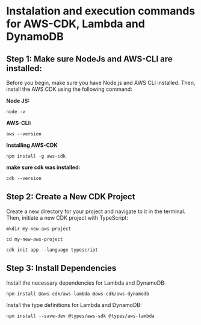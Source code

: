 
# Instalation and execution commands for AWS-CDK, Lambda and DynamoDB

## Step 1: Make sure NodeJs and AWS-CLI are installed: 

Before you begin, make sure you have Node.js and AWS CLI installed. Then, install the AWS CDK using the following command:

__Node JS:__

`node -v`

__AWS-CLI:__

`aws --version`

__Installing AWS-CDK__

`npm install -g aws-cdk`

__make sure cdk was installed:__

`cdk --version`

## Step 2: Create a New CDK Project

Create a new directory for your project and navigate to it in the terminal. Then, initiate a new CDK project with TypeScript:

`mkdir my-new-aws-project`

`cd my-new-aws-project`

`cdk init app --language typescript`

## Step 3: Install Dependencies

Install the necessary dependencies for Lambda and DynamoDB:

`npm install @aws-cdk/aws-lambda @aws-cdk/aws-dynamodb`

Install the type definitions for Lambda and DynamoDB: 

`npm install --save-dev @types/aws-sdk @types/aws-lambda`
